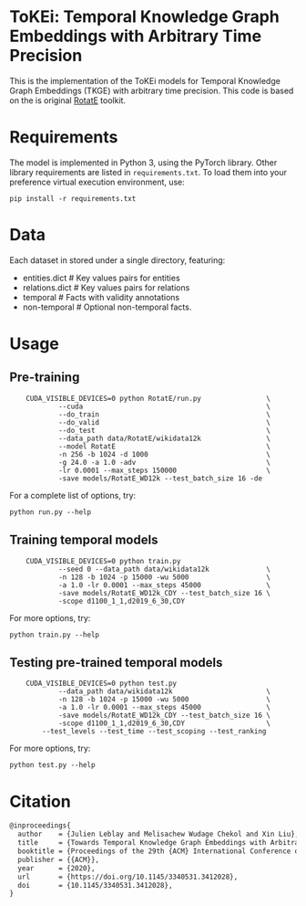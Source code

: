 # ToKEi: Temporal Knowledge Graph Embeddings with Arbitrary Time Precision

This is the implementation of the ToKEi models for Temporal Knowledge Graph 
Embeddings (TKGE) with arbitrary time precision. This code is based on the
is original [RotatE](https://github.com/DeepGraphLearning/KnowledgeGraphEmbedding)
toolkit.

# Requirements
The model is implemented in Python 3, using the PyTorch library.
Other library requirements are listed in `requirements.txt`.
To load them into your preference virtual execution environment, use:

    pip install -r requirements.txt

# Data

Each dataset in stored under a single directory, featuring:
  - entities.dict  # Key values pairs for entities
  - relations.dict # Key values pairs for relations
  - temporal       # Facts with validity annotations
  - non-temporal   # Optional non-temporal facts.

# Usage

## Pre-training
```
    CUDA_VISIBLE_DEVICES=0 python RotatE/run.py                \
            --cuda                                             \
            --do_train                                         \
            --do_valid                                         \
            --do_test                                          \
            --data_path data/RotatE/wikidata12k                \
            --model RotatE                                     \
            -n 256 -b 1024 -d 1000                             \
            -g 24.0 -a 1.0 -adv                                \
            -lr 0.0001 --max_steps 150000                      \
            -save models/RotatE_WD12k --test_batch_size 16 -de
```
For a complete list of options, try:

    python run.py --help


## Training temporal models

```
    CUDA_VISIBLE_DEVICES=0 python train.py 
            --seed 0 --data_path data/wikidata12k              \
            -n 128 -b 1024 -p 15000 -wu 5000                   \
            -a 1.0 -lr 0.0001 --max_steps 45000                \
            -save models/RotatE_WD12k_CDY --test_batch_size 16 \
            -scope d1100_1_1,d2019_6_30,CDY
```
For more options, try:

    python train.py --help

## Testing pre-trained temporal models 

```
    CUDA_VISIBLE_DEVICES=0 python test.py 
            --data_path data/wikidata12k                       \
            -n 128 -b 1024 -p 15000 -wu 5000                   \
            -a 1.0 -lr 0.0001 --max_steps 45000                \
            -save models/RotatE_WD12k_CDY --test_batch_size 16 \
            -scope d1100_1_1,d2019_6_30,CDY                    \
	    --test_levels --test_time --test_scoping --test_ranking
```

For more options, try:

    python test.py --help

# Citation
```latex
@inproceedings{
  author    = {Julien Leblay and Melisachew Wudage Chekol and Xin Liu},
  title     = {Towards Temporal Knowledge Graph Embeddings with Arbitrary Time Precision},
  booktitle = {Proceedings of the 29th {ACM} International Conference on Information and Knowledge Management ({CIKM} '20), October 19--23, 2020, Virtual Event, Ireland},
  publisher = {{ACM}},
  year      = {2020},
  url       = {https://doi.org/10.1145/3340531.3412028},
  doi       = {10.1145/3340531.3412028},
}
```

